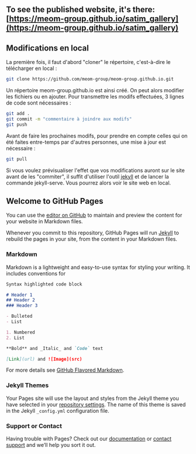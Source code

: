 
## To see the published website, it's there: [https://meom-group.github.io/satim_gallery](https://meom-group.github.io/satim_gallery)

## Modifications en local

La première fois, il faut d'abord "cloner" le répertoire, c'est-à-dire le télécharger en local :

```bash
git clone https://github.com/meom-group/meom-group.github.io.git
```

Un répertoire meom-group.github.io est ainsi créé.
On peut alors modifier les fichiers ou en ajouter.
Pour transmettre les modifs effectuées, 3 lignes de code sont nécessaires :


```bash
git add .
git commit -m "commentaire à joindre aux modifs"
git push
```

Avant de faire les prochaines modifs, pour prendre en compte celles qui on été faites entre-temps par d'autres personnes, une mise à jour est nécessaire :


```bash
git pull
```

Si vous voulez prévisualiser l'effet que vos modifications auront sur le site avant de les "commiter", il suffit d'utiliser l'outil [jekyll](https://jekyllrb.com/) et de lancer la commande jekyll-serve. Vous pourrez alors voir le site web en local.


## Welcome to GitHub Pages

You can use the [editor on GitHub](https://github.com/meom-group/satim_gallery/edit/master/README.md) to maintain and preview the content for your website in Markdown files.

Whenever you commit to this repository, GitHub Pages will run [Jekyll](https://jekyllrb.com/) to rebuild the pages in your site, from the content in your Markdown files.

### Markdown

Markdown is a lightweight and easy-to-use syntax for styling your writing. It includes conventions for

```markdown
Syntax highlighted code block

# Header 1
## Header 2
### Header 3

- Bulleted
- List

1. Numbered
2. List

**Bold** and _Italic_ and `Code` text

[Link](url) and ![Image](src)
```

For more details see [GitHub Flavored Markdown](https://guides.github.com/features/mastering-markdown/).

### Jekyll Themes

Your Pages site will use the layout and styles from the Jekyll theme you have selected in your [repository settings](https://github.com/meom-group/satim_gallery/settings). The name of this theme is saved in the Jekyll `_config.yml` configuration file.

### Support or Contact

Having trouble with Pages? Check out our [documentation](https://help.github.com/categories/github-pages-basics/) or [contact support](https://github.com/contact) and we’ll help you sort it out.
